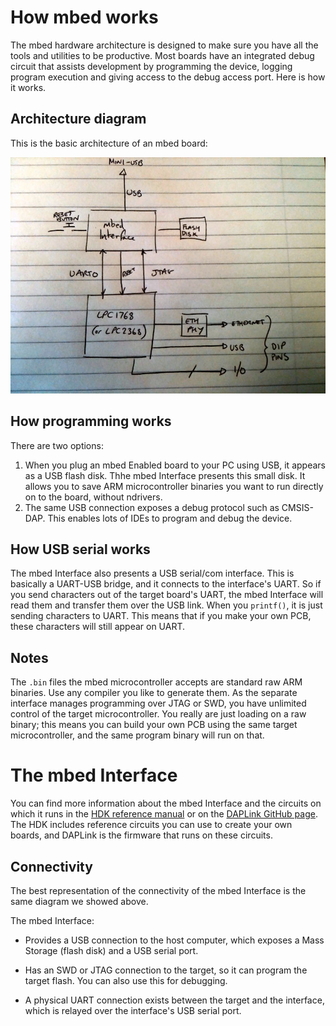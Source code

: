 # How mbed works

The mbed hardware architecture is designed to make sure you have all the tools and utilities to be productive. Most boards have an integrated debug circuit that assists development by programming the device, logging program execution and giving access to the debug access port. Here is how it works.

## Architecture diagram

This is the basic architecture of an mbed board:

<span class="images">![](images/mbed_internals.jpg)</span>

## How programming works

There are two options:

1. When you plug an mbed Enabled board to your PC using USB, it appears as a USB flash disk. Thhe mbed Interface presents this small disk. It allows you to save ARM microcontroller binaries you want to run directly on to the board, without ndrivers.
2. The same USB connection exposes a debug protocol such as CMSIS-DAP. This enables lots of IDEs to program and debug the device.

## How USB serial works

The mbed Interface also presents a USB serial/com interface. This is basically a UART-USB bridge, and it connects to the interface's UART. So if you send characters out of the target board's UART, the mbed Interface will read them and transfer them over the USB link. When you ``printf()``, it is just sending characters to UART. This means that if you make your own PCB, these characters will still appear on UART.

## Notes

The ``.bin`` files the mbed microcontroller accepts are standard raw ARM binaries. Use any compiler you like to generate them. As the separate interface manages programming over JTAG or SWD, you have unlimited control of the target microcontroller. You really are just loading on a raw binary; this means you can build your own PCB using the same target microcontroller, and the same program binary will run on that.


# The mbed Interface
You can find more information about the mbed Interface and the circuits on which it runs in the [HDK reference manual](https://docs.mbed.com/docs/mbed-hardware-development-kit/en/latest/) or on the [DAPLink GitHub page](https://github.com/ARMmbed/DAPLink/blob/master/README.md). The HDK includes reference circuits you can use to create your own boards, and DAPLink is the firmware that runs on these circuits.

## Connectivity

The best representation of the connectivity of the mbed Interface is the same diagram we showed above.

The mbed Interface:

- Provides a USB connection to the host computer, which exposes a Mass Storage (flash disk) and a USB serial port.

- Has an SWD or JTAG connection to the target, so it can program the target flash. You can also use this for debugging.

- A physical UART connection exists between the target and the interface, which is relayed over the interface's USB serial port.

